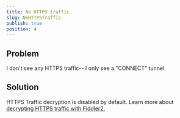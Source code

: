 ```yaml
---
title: No HTTPS traffic
slug: NoHTTPSTraffic
publish: true
position: 4
---
```


Problem
-------

I don't see any HTTPS traffic-- I only see a "CONNECT" tunnel.

Solution
--------

HTTPS Traffic decryption is disabled by default. Learn more about [decrypting HTTPS traffic with Fiddler2.](../../Configure-Fiddler/Tasks/DecryptHTTPS)
